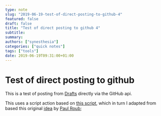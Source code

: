```yaml
---
type: note
slug: "2019-06-19-test-of-direct-posting-to-github-4"
featured: false
draft: false
title: "Test of direct posting to github 4"
subtitle: 
summary: 
authors: ["synesthesia"]
categories: ["quick notes"]
tags: ["tools"]
date: 2019-06-19T09:31:00+01:00
---
```


# Test of direct posting to github

This is a test of posting from [Drafts](https://getdrafts.com/) directly via the GitHub api.

This uses a script action based on [this script](https://github.com/synesthesia/drafts-scripts/blob/master/scripts/post-note-to-blog.js), which in turn I adapted from based this original [idea](https://forums.getdrafts.com/t/script-step-post-to-github-without-working-copy/3594) by [Paul Roub](https://github.com/paulroub);

